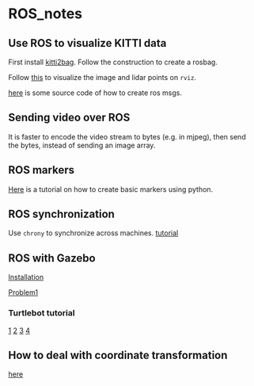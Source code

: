 # ROS_notes

## Use ROS to visualize KITTI data

First install [kitti2bag](https://github.com/tomas789/kitti2bag).
Follow the construction to create a rosbag.

Follow [this](https://www.youtube.com/watch?v=e0r4uKK1zkk) to visualize the image and lidar points on `rviz`.

[here](https://github.com/tomas789/kitti2bag/blob/master/bin/kitti2bag) is some source code of how to create ros msgs.

## Sending video over ROS

It is faster to encode the video stream to bytes (e.g. in mjpeg), then send the bytes, instead of sending an image array.

## ROS markers

[Here](https://www.robotech-note.com/entry/2018/04/15/221524) is a tutorial on how to create basic markers using python.

## ROS synchronization

Use `chrony` to synchronize across machines.
[tutorial](https://qiita.com/ngkazu/items/916f476985fa3e3f2951)


## ROS with Gazebo

[Installation](http://gazebosim.org/tutorials?tut=ros_installing)

[Problem1](http://answers.gazebosim.org/question/14237/problem-with-launching-the-gazebo/)

### Turtlebot tutorial

[1](http://r17u.hatenablog.com/entry/2017/06/11/213942)
[2](http://wiki.ros.org/turtlebot_gazebo/Tutorials/indigo/Make%20a%20map%20and%20navigate%20with%20it)
[3](http://learn.turtlebot.com/2015/02/03/6/)
[4](http://robot.isc.chubu.ac.jp/?p=969)

## How to deal with coordinate transformation

[here](https://www.google.com/search?client=ubuntu&hs=FKF&channel=fs&ei=hIBxW7PWMqqr6ATz37XwDA&q=rosrun+tf+tf_echo&oq=rosrun+tf+tf&gs_l=psy-ab.3.0.0i203k1j0i30k1l2j0i10i30k1.786572.788454.0.789443.12.12.0.0.0.0.197.1101.10j2.12.0....0...1c.1.64.psy-ab..0.12.1101...0j0i67k1j35i39k1j0i10k1j0i8i30k1.0.xvwVv5VFlDY)
